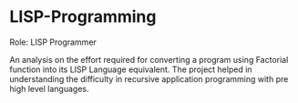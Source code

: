 # LISP-Programming

Role: LISP Programmer

An analysis on the effort required for converting a program using Factorial function into its LISP Language equivalent. The project helped in understanding the difficulty in recursive application programming with pre high level languages.
